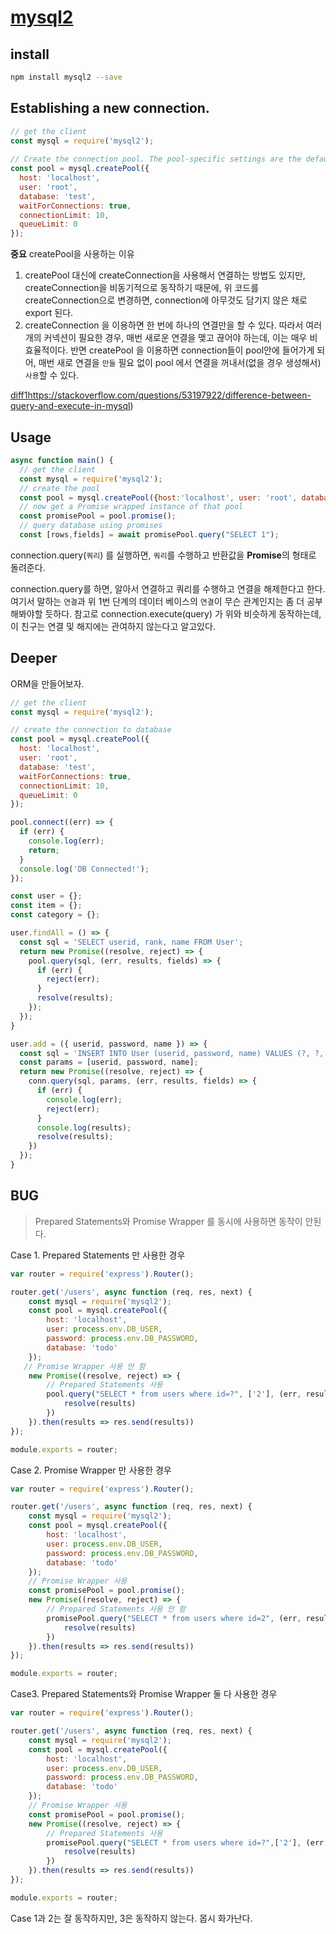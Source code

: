 # [mysql2](https://www.npmjs.com/package/mysql2)

## install 

```bash
npm install mysql2 --save
```



## Establishing a new connection.

```js
// get the client
const mysql = require('mysql2');
 
// Create the connection pool. The pool-specific settings are the defaults
const pool = mysql.createPool({
  host: 'localhost',
  user: 'root',
  database: 'test',
  waitForConnections: true,
  connectionLimit: 10,
  queueLimit: 0
});
```
**중요** createPool을 사용하는 이유
1. createPool 대신에 createConnection을 사용해서 연결하는 방법도 있지만, createConnection을 비동기적으로 동작하기 때문에, 위 코드를 createConnection으로 변경하면, connection에 아무것도 담기지 않은 채로 export 된다.
2. createConnection 을 이용하면 한 번에 하나의 연결만을 할 수 있다. 따라서 여러개의 커넥션이 필요한 경우, 매번 새로운 연결을 맺고 끊어야 하는데, 이는 매우 비효율적이다. 반면 createPool 을 이용하면 connection들이 pool안에 들어가게 되어, 매번 새로 연결을 `만들` 필요 없이 pool 에서 연결을 꺼내서(없을 경우 생성해서) `사용`할 수 있다.

[diff1](https://stackoverflow.com/questions/26432178/what-is-the-difference-between-mysql-createconnection-and-mysql-createpool-in-no)https://stackoverflow.com/questions/53197922/difference-between-query-and-execute-in-mysql)



## Usage

```js
async function main() {
  // get the client
  const mysql = require('mysql2');
  // create the pool
  const pool = mysql.createPool({host:'localhost', user: 'root', database: 'test'});
  // now get a Promise wrapped instance of that pool
  const promisePool = pool.promise();
  // query database using promises
  const [rows,fields] = await promisePool.query("SELECT 1");
```
connection.query(`쿼리`) 를 실행하면, `쿼리`를 수행하고 반환값을 **Promise**의 형태로 돌려준다.

connection.query를 하면, 알아서 연결하고 쿼리를 수행하고 연결을 해제한다고 한다. 여기서 말하는 `연결`과 위 1번 단계의 데이터 베이스의 `연결`이 무슨 관계인지는 좀 더 공부해봐야할 듯하다.
참고로 connection.execute(query) 가 위와 비슷하게 동작하는데, 이 친구는 연결 및 해지에는 관여하지 않는다고 알고있다.



## Deeper

ORM을 만들어보자.

```js
// get the client
const mysql = require('mysql2');

// create the connection to database
const pool = mysql.createPool({
  host: 'localhost',
  user: 'root',
  database: 'test',
  waitForConnections: true,
  connectionLimit: 10,
  queueLimit: 0
});

pool.connect((err) => {
  if (err) {
    console.log(err);
    return;
  }
  console.log('DB Connected!');
});

const user = {};
const item = {};
const category = {};

user.findAll = () => {
  const sql = 'SELECT userid, rank, name FROM User';
  return new Promise((resolve, reject) => {
    pool.query(sql, (err, results, fields) => {
      if (err) {
        reject(err);
      }
      resolve(results);
    });
  });
}

user.add = ({ userid, password, name }) => {
  const sql = 'INSERT INTO User (userid, password, name) VALUES (?, ?, ?)';
  const params = [userid, password, name];
  return new Promise((resolve, reject) => {
    conn.query(sql, params, (err, results, fields) => {
      if (err) {
        console.log(err);
        reject(err);
      }
      console.log(results);
      resolve(results);
    })
  });
}
```





## BUG

> Prepared Statements와 Promise Wrapper 를 동시에 사용하면 동작이 안된다.

 Case 1. Prepared Statements 만 사용한 경우
 ```js
 var router = require('express').Router();
 
 router.get('/users', async function (req, res, next) {
     const mysql = require('mysql2');
     const pool = mysql.createPool({
         host: 'localhost',
         user: process.env.DB_USER,
         password: process.env.DB_PASSWORD,
         database: 'todo'
     });
 	// Promise Wrapper 사용 안 함
     new Promise((resolve, reject) => {
         // Prepared Statements 사용
         pool.query("SELECT * from users where id=?", ['2'], (err, results) => {
             resolve(results)
         })
     }).then(results => res.send(results))
 });
 
 module.exports = router;
 
 ```


 Case 2. Promise Wrapper 만 사용한 경우
 ```js
 var router = require('express').Router();
 
 router.get('/users', async function (req, res, next) {
     const mysql = require('mysql2');
     const pool = mysql.createPool({
         host: 'localhost',
         user: process.env.DB_USER,
         password: process.env.DB_PASSWORD,
         database: 'todo'
     });
     // Promise Wrapper 사용
     const promisePool = pool.promise();
     new Promise((resolve, reject) => {
         // Prepared Statements 사용 안 함
         promisePool.query("SELECT * from users where id=2", (err, results) => {
             resolve(results)
         })
     }).then(results => res.send(results))
 });
 
 module.exports = router;
 ```

 Case3. Prepared Statements와 Promise Wrapper 둘 다 사용한 경우
 ```js
 var router = require('express').Router();
 
 router.get('/users', async function (req, res, next) {
     const mysql = require('mysql2');
     const pool = mysql.createPool({
         host: 'localhost',
         user: process.env.DB_USER,
         password: process.env.DB_PASSWORD,
         database: 'todo'
     });
     // Promise Wrapper 사용
     const promisePool = pool.promise();
     new Promise((resolve, reject) => {
         // Prepared Statements 사용
         promisePool.query("SELECT * from users where id=?",['2'], (err, results) => {
             resolve(results)
         })
     }).then(results => res.send(results))
 });
 
 module.exports = router;
 
 ```

 Case 1과 2는 잘 동작하지만, 3은 동작하지 않는다. 몹시 화가난다.

